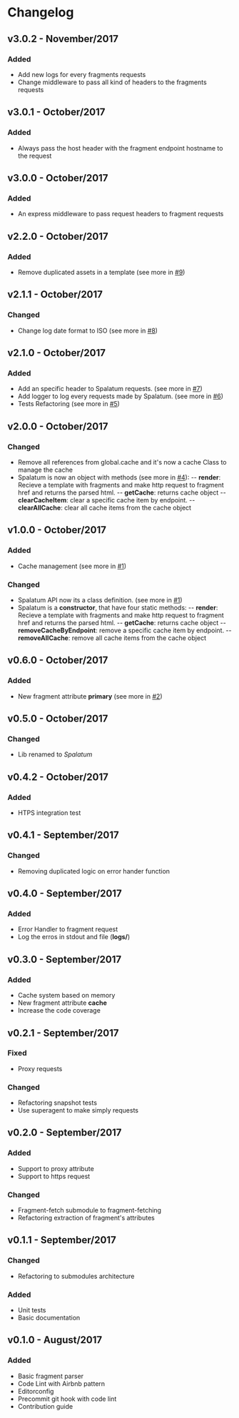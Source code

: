 # Changelog

## v3.0.2 - November/2017
### Added
- Add new logs for every fragments requests
- Change middleware to pass all kind of headers to the fragments requests

## v3.0.1 - October/2017
### Added
- Always pass the host header with the fragment endpoint hostname to the request

## v3.0.0 - October/2017
### Added
- An express middleware to pass request headers to fragment requests

## v2.2.0 - October/2017
### Added
- Remove duplicated assets in a template (see more in [#9](http://gitlab.devel/frontend-platform/spalatum/merge_requests/9))

## v2.1.1 - October/2017
### Changed
- Change log date format to ISO (see more in [#8](http://gitlab.devel/frontend-platform/spalatum/merge_requests/8))

## v2.1.0 - October/2017
### Added
- Add an specific header to Spalatum requests. (see more in [#7](http://gitlab.devel/frontend-platform/spalatum/merge_requests/7))
- Add logger to log every requests made by Spalatum. (see more in [#6](http://gitlab.devel/frontend-platform/spalatum/merge_requests/6))
- Tests Refactoring (see more in [#5](http://gitlab.devel/frontend-platform/spalatum/merge_requests/5))

## v2.0.0 - October/2017
### Changed
- Remove all references from global.cache and it's now a cache Class to manage the cache
- Spalatum is now an object with methods (see more in [#4](http://gitlab.devel/frontend-platform/spalatum/merge_requests/4)):
  -- **render**: Recieve a template with fragments and make http request to fragment href and returns the parsed html.
  -- **getCache**: returns cache object
  -- **clearCacheItem**: clear a specific cache item by endpoint.
  -- **clearAllCache**: clear all cache items from the cache object

## v1.0.0 - October/2017
### Added
- Cache management (see more in [#1](http://gitlab.devel/frontend-platform/spalatum/merge_requests/1))

### Changed
- Spalatum API now its a class definition. (see more in [#1](http://gitlab.devel/frontend-platform/spalatum/merge_requests/1))
- Spalatum is a **constructor**, that have four static methods:
  -- **render**: Recieve a template with fragments and make http request to fragment href and returns the parsed html.
  -- **getCache**: returns cache object
  -- **removeCacheByEndpoint**: remove a specific cache item by endpoint.
  -- **removeAllCache**: remove all cache items from the cache object

## v0.6.0 - October/2017
### Added
- New fragment attribute **primary** (see more in [#2](http://gitlab.devel/frontend-platform/spalatum/merge_requests/2))

## v0.5.0 - October/2017
### Changed
- Lib renamed to *Spalatum*

## v0.4.2 - October/2017
### Added
- HTPS integration test

## v0.4.1 - September/2017
### Changed
- Removing duplicated logic on error hander function

## v0.4.0 - September/2017
### Added
- Error Handler to fragment request
- Log the erros in stdout and file (**logs/**)

## v0.3.0 - September/2017
### Added
- Cache system based on memory
- New fragment attribute **cache**
- Increase the code coverage

## v0.2.1 - September/2017
### Fixed
- Proxy requests

### Changed
- Refactoring snapshot tests
- Use superagent to make simply requests

## v0.2.0 - September/2017
### Added
- Support to proxy attribute
- Support to https request

### Changed
- Fragment-fetch submodule to fragment-fetching
- Refactoring extraction of fragment's attributes

## v0.1.1 - September/2017
### Changed
- Refactoring to submodules architecture

### Added
- Unit tests
- Basic documentation

## v0.1.0 - August/2017
### Added
- Basic fragment parser
- Code Lint with Airbnb pattern
- Editorconfig
- Precommit git hook with code lint
- Contribution guide
